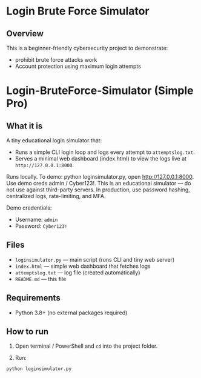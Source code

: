 # Login Brute Force Simulator

## Overview
This is a beginner-friendly cybersecurity project to demonstrate:
- prohibit brute force attacks work
- Account protection using maximum login attempts
# Login-BruteForce-Simulator (Simple Pro)

## What it is
A tiny educational login simulator that:
- Runs a simple CLI login loop and logs every attempt to `attemptslog.txt`.
- Serves a minimal web dashboard (index.html) to view the logs live at `http://127.0.0.1:8000`.

Runs locally. To demo: python loginsimulator.py, open http://127.0.0.1:8000. Use demo creds admin / Cyber123!. This is an educational simulator — do not use against third-party servers. In production, use password hashing, centralized logs, rate-limiting, and MFA.

Demo credentials:
- Username: `admin`
- Password: `Cyber123!`

## Files
- `loginsimulator.py` — main script (runs CLI and tiny web server)
- `index.html` — simple web dashboard that fetches logs
- `attemptslog.txt` — log file (created automatically)
- `README.md` — this file

## Requirements
- Python 3.8+ (no external packages required)

## How to run
1. Open terminal / PowerShell and `cd` into the project folder.

2. Run:
```bash
python loginsimulator.py
